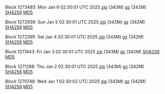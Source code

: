 Block 1273493: Mon Jan  6 02:30:01 UTC 2025 [zip](https://files.01coin.io/mainnet/2025-01-06/bootstrap.dat.zip) (343M) [gz](https://files.01coin.io/mainnet/2025-01-06/bootstrap.dat.tar.gz) (342M) [SHA256](https://files.01coin.io/mainnet/2025-01-06/sha256.txt) [MD5](https://files.01coin.io/mainnet/2025-01-06/md5.txt)

Block 1272939: Sun Jan  5 02:30:01 UTC 2025 [zip](https://files.01coin.io/mainnet/2025-01-05/bootstrap.dat.zip) (343M) [gz](https://files.01coin.io/mainnet/2025-01-05/bootstrap.dat.tar.gz) (342M) [SHA256](https://files.01coin.io/mainnet/2025-01-05/sha256.txt) [MD5](https://files.01coin.io/mainnet/2025-01-05/md5.txt)

Block 1272395: Sat Jan  4 02:30:01 UTC 2025 [zip](https://files.01coin.io/mainnet/2025-01-04/bootstrap.dat.zip) (343M) [gz](https://files.01coin.io/mainnet/2025-01-04/bootstrap.dat.tar.gz) (342M) [SHA256](https://files.01coin.io/mainnet/2025-01-04/sha256.txt) [MD5](https://files.01coin.io/mainnet/2025-01-04/md5.txt)

Block 1271843: Fri Jan  3 02:30:01 UTC 2025 [zip](https://files.01coin.io/mainnet/2025-01-03/bootstrap.dat.zip) (343M) [gz](https://files.01coin.io/mainnet/2025-01-03/bootstrap.dat.tar.gz) (342M) [SHA256](https://files.01coin.io/mainnet/2025-01-03/sha256.txt) [MD5](https://files.01coin.io/mainnet/2025-01-03/md5.txt)

Block 1271288: Thu Jan  2 02:30:01 UTC 2025 [zip](https://files.01coin.io/mainnet/2025-01-02/bootstrap.dat.zip) (343M) [gz](https://files.01coin.io/mainnet/2025-01-02/bootstrap.dat.tar.gz) (342M) [SHA256](https://files.01coin.io/mainnet/2025-01-02/sha256.txt) [MD5](https://files.01coin.io/mainnet/2025-01-02/md5.txt)

Block 1270748: Wed Jan  1 02:30:02 UTC 2025 [zip](https://files.01coin.io/mainnet/2025-01-01/bootstrap.dat.zip) (343M) [gz](https://files.01coin.io/mainnet/2025-01-01/bootstrap.dat.tar.gz) (342M) [SHA256](https://files.01coin.io/mainnet/2025-01-01/sha256.txt) [MD5](https://files.01coin.io/mainnet/2025-01-01/md5.txt)
